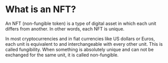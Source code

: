 # What is an NFT?

An NFT (non-fungible token) is a type of digital asset in which each unit differs from another. In other words, each NFT is unique. <br>

In most cryptocurrencies and in fiat currencies like US dollars or Euros, each unit is equivalent to and interchangeable with every other unit. 
This is called fungibility. When something is absolutely unique and can not be exchanged for the same unit, it is called non-fungible.
